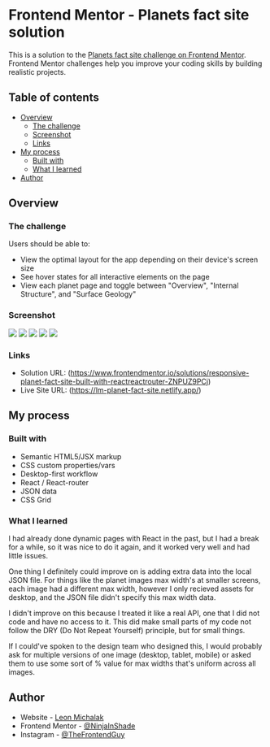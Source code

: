 # Frontend Mentor - Planets fact site solution

This is a solution to the [Planets fact site challenge on Frontend Mentor](https://www.frontendmentor.io/challenges/planets-fact-site-gazqN8w_f). Frontend Mentor challenges help you improve your coding skills by building realistic projects.

## Table of contents

- [Overview](#overview)
  - [The challenge](#the-challenge)
  - [Screenshot](#screenshot)
  - [Links](#links)
- [My process](#my-process)
  - [Built with](#built-with)
  - [What I learned](#what-i-learned)
- [Author](#author)

## Overview

### The challenge

Users should be able to:

- View the optimal layout for the app depending on their device's screen size
- See hover states for all interactive elements on the page
- View each planet page and toggle between "Overview", "Internal Structure", and "Surface Geology"

### Screenshot

![](./screenshots/Desktop_solution.png)
![](./screenshots/Desktop_2_solution.png)
![](./screenshots/Desktop_3_solution.png)
![](./screenshots/Tablet_solution.png)
![](./screenshots/Mobile_solution.png)

### Links

- Solution URL: (https://www.frontendmentor.io/solutions/responsive-planet-fact-site-built-with-reactreactrouter-ZNPUZ9PCj)
- Live Site URL: (https://lm-planet-fact-site.netlify.app/)

## My process

### Built with

- Semantic HTML5/JSX markup
- CSS custom properties/vars
- Desktop-first workflow
- React / React-router
- JSON data
- CSS Grid

### What I learned

I had already done dynamic pages with React in the past, but I had a break for a while, so it was nice to do it again, and it worked very well and had little issues.

One thing I definitely could improve on is adding extra data into the local JSON file. For things like the planet images max width's at smaller screens, each image had a different max width, however I only recieved assets for desktop, and the JSON file didn't specify this max width data.

I didn't improve on this because I treated it like a real API, one that I did not code and have no access to it. This did make small parts of my code not follow the DRY (Do Not Repeat Yourself) principle, but for small things.

If I could've spoken to the design team who designed this, I would probably ask for multiple versions of one image (desktop, tablet, mobile) or asked them to use some sort of % value for max widths that's uniform across all images.

## Author

- Website - [Leon Michalak](https://www.leonmichalak.dev)
- Frontend Mentor - [@NinjaInShade](https://www.frontendmentor.io/profile/NinjaInShade)
- Instagram - [@TheFrontendGuy](https://www.instagram.com/thefrontendguy/)
